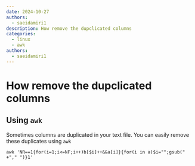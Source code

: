 ```yaml
---
date: 2024-10-27
authors:
  - saeidamiri1
description: How remove the dupclicated columns
categories:
  - linux
  - awk
authors:
  - saeidamiri1
---
```



# How remove the dupclicated columns
## Using `awk`
Sometimes columns are duplicated in your text file. You can easily remove these duplicates using `awk`
<!-- more -->

```
awk 'NR==1{for(i=1;i<=NF;i++)b[$i]++&&a[i]}{for(i in a)$i="";gsub(" +"," ")}1' 
```
